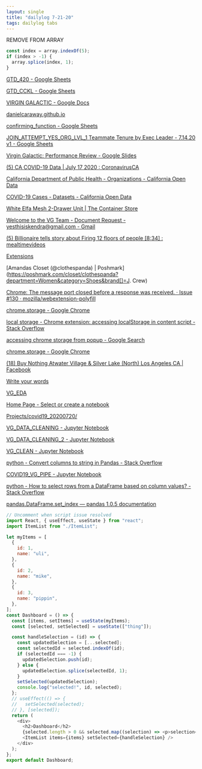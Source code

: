 ```yaml
---
layout: single
title: "dailylog 7-21-20"
tags: dailylog tabs
---
```


REMOVE FROM ARRAY

```javascript
const index = array.indexOf(5);
if (index > -1) {
  array.splice(index, 1);
}
```

[GTD_420 - Google Sheets](https://docs.google.com/spreadsheets/d/1RG5_Gv1wK-CiUpOMH5ANem0mofDc8XjQBNOVUpoPfHk/edit#gid=0)

[GTD_CCKL - Google Sheets](https://docs.google.com/spreadsheets/d/1fSA2tT2_xO7WwkHxQZwV3k1X0cm2Tj3aIvDbFvfR60o/edit#gid=1457142689)

[VIRGIN GALACTIC - Google Docs](https://docs.google.com/document/d/1be0jEEXOUMTYND-cjPnZgQHISERz2I3Q9pwfg2eUrUI/edit#)

[danielcaraway.github.io](https://danielcaraway.github.io/assets/all_html/2019_09_04_Final_Project_Ali_Ho_Kendra_Osburn_P2.html)

[confirming_function - Google Sheets](https://docs.google.com/spreadsheets/d/1oSk4yIqJD_SUI-tyAK102Ilb3gKnTAdztO7eqIRC0qY/edit#gid=1903640481)

[JOIN_ATTEMPT_YES_ORG_LVL_1 Teammate Tenure by Exec Leader - 7.14.20 v1 - Google Sheets](https://docs.google.com/spreadsheets/d/1Et_Gk9KbAOJhAZDmZCF6pnKd87lstCGcH7KzMeiL1DM/edit#gid=2059337966)

[Virgin Galactic: Performance Review - Google Slides](https://docs.google.com/presentation/d/1B3oyGvidiIu3jSlvWU5UiIjuG2CrO83kpokmYIqmVn8/edit#slide=id.g8dbdfa8e39_0_73)

[(5) CA COVID-19 Data | July 17
2020 : CoronavirusCA](https://www.reddit.com/r/CoronavirusCA/comments/htnrp8/ca_covid19_data_july_17_2020/)

[California Department of Public Health - Organizations - California Open Data](https://data.ca.gov/organization/california-department-of-public-health)

[COVID-19 Cases - Datasets - California Open Data](https://data.ca.gov/dataset/covid-19-cases)

[White Elfa Mesh 2-Drawer Unit | The Container Store](https://www.containerstore.com/s/elfa/best-selling-solutions/drawer-units/white-elfa-mesh-2-drawer-unit/123d?productId=10014852)

[Welcome to the VG Team - Document Request - yesthisiskendra@gmail.com - Gmail](https://mail.google.com/mail/u/0/#label/VG/FMfcgxwJWrXJJfrdsBMVDcpFxnQBFPlZ)

[(5) Billionaire tells story about Firing 12 floors of people [8:34] : mealtimevideos](https://www.reddit.com/r/mealtimevideos/comments/hs964k/billionaire_tells_story_about_firing_12_floors_of/)

[Extensions](chrome://extensions/)

[Amandas Closet (@clothespanda) | Poshmark](https://poshmark.com/closet/clothespanda?department=Women&category=Shoes&brand[]=J. Crew)

[Chrome: The message port closed before a response was received. · Issue #130 · mozilla/webextension-polyfill](https://github.com/mozilla/webextension-polyfill/issues/130)

[chrome.storage - Google Chrome](https://developer.chrome.com/extensions/storage)

[local storage - Chrome extension: accessing localStorage in content script - Stack Overflow](https://stackoverflow.com/questions/3937000/chrome-extension-accessing-localstorage-in-content-script)

[accessing chrome storage from popup - Google Search](https://www.google.com/search?q=accessing+chrome+storage+from+popup&rlz=1C5CHFA_enUS905US905&oq=accessing+chrome+storage+from+popup&aqs=chrome..69i57.8863j0j7&sourceid=chrome&ie=UTF-8)

[chrome.storage - Google Chrome](https://developer.chrome.com/extensions/storage)

[(18) Buy Nothing Atwater Village & Silver Lake (North)
Los Angeles
CA | Facebook](https://www.facebook.com/groups/142947693125769/775414613212404/?comment_id=775433183210547¬if_id=1595296468786648¬if_t=group_comment&ref=notif)

[Write your words](https://750words.com/)

[VG_EDA](file:///Users/kendraryan/Projects/virgin_galactic/VG_EDA.html)

[Home Page - Select or create a notebook](http://localhost:8888/tree)

[Projects/covid19_20200720/](http://localhost:8888/tree/Projects/covid19_20200720)

[VG_DATA_CLEANING - Jupyter Notebook](http://localhost:8888/notebooks/Projects/virgin_galactic/VG_DATA_CLEANING.ipynb#)

[VG_DATA_CLEANING_2 - Jupyter Notebook](http://localhost:8888/notebooks/Projects/virgin_galactic/VG_DATA_CLEANING_2.ipynb)

[VG_CLEAN - Jupyter Notebook](http://localhost:8888/notebooks/Projects/virgin_galactic/VG_CLEAN.ipynb)

[python - Convert columns to string in Pandas - Stack Overflow](https://stackoverflow.com/questions/22005911/convert-columns-to-string-in-pandas)

[COVID19_VG_PIPE - Jupyter Notebook](http://localhost:8888/notebooks/Projects/covid19_20200720/COVID19_VG_PIPE.ipynb)

[python - How to select rows from a DataFrame based on column values? - Stack Overflow](https://stackoverflow.com/questions/17071871/how-to-select-rows-from-a-dataframe-based-on-column-values)

[pandas.DataFrame.set_index — pandas 1.0.5 documentation](https://pandas.pydata.org/pandas-docs/stable/reference/api/pandas.DataFrame.set_index.html)

```javascript
// Uncomment when script issue resolved
import React, { useEffect, useState } from "react";
import ItemList from "./ItemList";

let myItems = [
  {
    id: 1,
    name: "uli",
  },
  {
    id: 2,
    name: "mike",
  },
  {
    id: 3,
    name: "pippin",
  },
];
const Dashboard = () => {
  const [items, setItems] = useState(myItems);
  const [selected, setSelected] = useState(["thing"]);

  const handleSelection = (id) => {
    const updatedSelection = [...selected];
    const selectedId = selected.indexOf(id);
    if (selectedId === -1) {
      updatedSelection.push(id);
    } else {
      updatedSelection.splice(selectedId, 1);
    }
    setSelected(updatedSelection);
    console.log("selected!", id, selected);
  };
  // useEffect(() => {
  //   setSelected(selected);
  // }, [selected]);
  return (
    <div>
      <h2>Dashboard</h2>
      {selected.length > 0 && selected.map((selection) => <p>selection</p>)}
      <ItemList items={items} setSelected={handleSelection} />
    </div>
  );
};
export default Dashboard;
```
